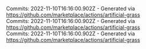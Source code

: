 Commits: 2022-11-10T16:16:00.902Z - Generated via https://github.com/marketplace/actions/artificial-grass
<br>
Commits: 2022-11-10T16:16:00.902Z - Generated via https://github.com/marketplace/actions/artificial-grass
<br>
Commits: 2022-11-10T16:16:00.902Z - Generated via https://github.com/marketplace/actions/artificial-grass
<br>
